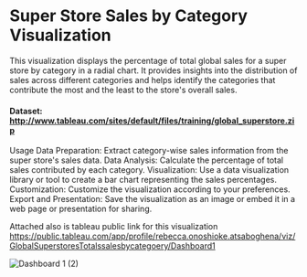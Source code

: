 # Super Store Sales by Category Visualization
This visualization displays the percentage of total global sales for a super store by category in a radial chart. It provides insights into the distribution of sales across different categories and helps identify the categories that contribute the most and the least to the store's overall sales.
#### Dataset: http://www.tableau.com/sites/default/files/training/global_superstore.zip

Usage
Data Preparation: Extract category-wise sales information from the super store's sales data.
Data Analysis: Calculate the percentage of total sales contributed by each category.
Visualization: Use a data visualization library or tool to create a bar chart representing the sales percentages.
Customization: Customize the visualization according to your preferences.
Export and Presentation: Save the visualization as an image or embed it in a web page or presentation for sharing.

Attached also is tableau public link for this visualization
https://public.tableau.com/app/profile/rebecca.onoshioke.atsaboghena/viz/GlobalSuperstoresTotalssalesbycategoery/Dashboard1


![Dashboard 1 (2)](https://user-images.githubusercontent.com/96450822/172166194-69b96bf6-5611-430a-9e41-793703701e6c.png)
